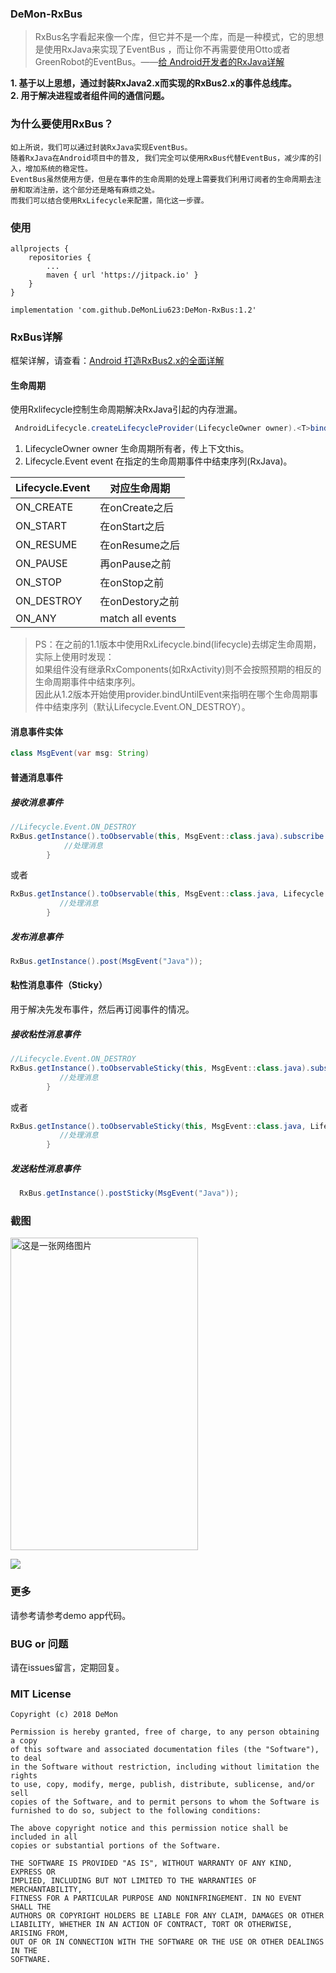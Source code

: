 ### DeMon-RxBus

>RxBus名字看起来像一个库，但它并不是一个库，而是一种模式，它的思想是使用RxJava来实现了EventBus ，而让你不再需要使用Otto或者GreenRobot的EventBus。——[给 Android开发者的RxJava详解](https://gank.io/post/560e15be2dca930e00da1083)

**1. 基于以上思想，通过封装RxJava2.x而实现的RxBus2.x的事件总线库。**    
**2. 用于解决进程或者组件间的通信问题。**

### 为什么要使用RxBus？
    如上所说，我们可以通过封装RxJava实现EventBus。 
    随着RxJava在Android项目中的普及, 我们完全可以使用RxBus代替EventBus，减少库的引入，增加系统的稳定性。 
    EventBus虽然使用方便，但是在事件的生命周期的处理上需要我们利用订阅者的生命周期去注册和取消注册，这个部分还是略有麻烦之处。 
    而我们可以结合使用RxLifecycle来配置，简化这一步骤。 


### 使用

```
allprojects {
    repositories {
        ...
        maven { url 'https://jitpack.io' }
    }
}
```

```
implementation 'com.github.DeMonLiu623:DeMon-RxBus:1.2'

```
### RxBus详解
框架详解，请查看：[Android 打造RxBus2.x的全面详解](https://blog.csdn.net/DeMonliuhui/article/details/82532078)

#### 生命周期
使用Rxlifecycle控制生命周期解决RxJava引起的内存泄漏。 
 
```java
 AndroidLifecycle.createLifecycleProvider(LifecycleOwner owner).<T>bindUntilEvent(Lifecycle.Event event)
```

1. LifecycleOwner owner 生命周期所有者，传上下文this。
2. Lifecycle.Event event 在指定的生命周期事件中结束序列(RxJava)。

|Lifecycle.Event|对应生命周期|
|--|--|
|ON_CREATE|在onCreate之后|
|ON_START|在onStart之后|
|ON_RESUME|在onResume之后|
|ON_PAUSE|再onPause之前|
|ON_STOP|在onStop之前|
|ON_DESTROY|在onDestory之前|
|ON_ANY|match all events|


>PS：在之前的1.1版本中使用RxLifecycle.bind(lifecycle)去绑定生命周期，实际上使用时发现：    
 如果组件没有继承RxComponents(如RxActivity)则不会按照预期的相反的生命周期事件中结束序列。    
 因此从1.2版本开始使用provider.bindUntilEvent来指明在哪个生命周期事件中结束序列（默认Lifecycle.Event.ON_DESTROY）。

#### 消息事件实体

```java
class MsgEvent(var msg: String)
```

#### 普通消息事件

##### 接收消息事件
```java
//Lifecycle.Event.ON_DESTROY
RxBus.getInstance().toObservable(this, MsgEvent::class.java).subscribe { msg ->
            //处理消息
        }
```
或者
```java
RxBus.getInstance().toObservable(this, MsgEvent::class.java, Lifecycle.Event.ON_PAUSE).subscribe { msg ->
           //处理消息
        }
```

##### 发布消息事件

```java
RxBus.getInstance().post(MsgEvent("Java"));
```

#### 粘性消息事件（Sticky）
用于解决先发布事件，然后再订阅事件的情况。

#####  接收粘性消息事件
```java
//Lifecycle.Event.ON_DESTROY
RxBus.getInstance().toObservableSticky(this, MsgEvent::class.java).subscribe { msg ->
           //处理消息
        }
```
或者
```java
RxBus.getInstance().toObservableSticky(this, MsgEvent::class.java, Lifecycle.Event.ON_PAUSE).subscribe { msg ->
           //处理消息
        }
```

##### 发送粘性消息事件

```java
  RxBus.getInstance().postSticky(MsgEvent("Java"));
```

### 截图
<img src="https://raw.githubusercontent.com/DeMonLiu623/DeMon-RxBus/master/screen/ezgif.com-video-to-gif.gif" alt="这是一张网络图片" height="500" width="300">

![](https://raw.githubusercontent.com/DeMonLiu623/DeMon-RxBus/master/screen/20191113142401.png)

### 更多

请参考请参考demo app代码。

### BUG or 问题
请在issues留言，定期回复。


### MIT License

```
Copyright (c) 2018 DeMon

Permission is hereby granted, free of charge, to any person obtaining a copy
of this software and associated documentation files (the "Software"), to deal
in the Software without restriction, including without limitation the rights
to use, copy, modify, merge, publish, distribute, sublicense, and/or sell
copies of the Software, and to permit persons to whom the Software is
furnished to do so, subject to the following conditions:

The above copyright notice and this permission notice shall be included in all
copies or substantial portions of the Software.

THE SOFTWARE IS PROVIDED "AS IS", WITHOUT WARRANTY OF ANY KIND, EXPRESS OR
IMPLIED, INCLUDING BUT NOT LIMITED TO THE WARRANTIES OF MERCHANTABILITY,
FITNESS FOR A PARTICULAR PURPOSE AND NONINFRINGEMENT. IN NO EVENT SHALL THE
AUTHORS OR COPYRIGHT HOLDERS BE LIABLE FOR ANY CLAIM, DAMAGES OR OTHER
LIABILITY, WHETHER IN AN ACTION OF CONTRACT, TORT OR OTHERWISE, ARISING FROM,
OUT OF OR IN CONNECTION WITH THE SOFTWARE OR THE USE OR OTHER DEALINGS IN THE
SOFTWARE.
```
